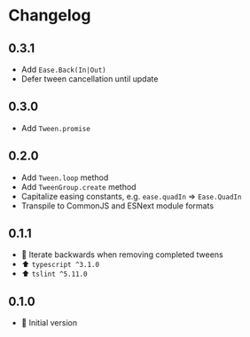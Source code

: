 # Changelog

## 0.3.1

* Add `Ease.Back(In|Out)`
* Defer tween cancellation until update

## 0.3.0

* Add `Tween.promise`

## 0.2.0

* Add `Tween.loop` method
* Add `TweenGroup.create` method
* Capitalize easing constants, e.g. `ease.quadIn` => `Ease.QuadIn`
* Transpile to CommonJS and ESNext module formats

## 0.1.1

* :bug: Iterate backwards when removing completed tweens
* :arrow_up: `typescript ^3.1.0`
* :arrow_up: `tslint ^5.11.0`

## 0.1.0

* :rocket: Initial version
